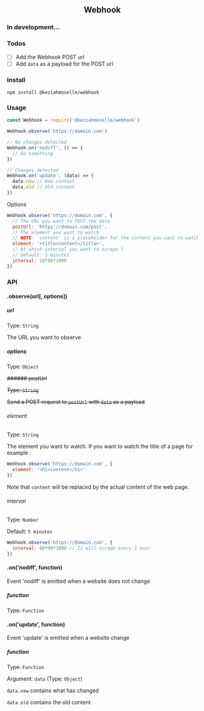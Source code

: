 <h2 align="center">Webhook</h2>

### In development...

### Todos

- [ ] Add the Webhook POST url
- [ ] Add `data` as a payload for the POST url

### Install
`npm install @keziahmoselle/webhook`

### Usage
```js
const Webhook = require('@keziahmoselle/webhook')

Webhook.observe('https://domain.com')

// No changes detected
Webhook.on('nodiff', () => {
  // Do something
})

// Changes detected
Webhook.on('update', (data) => {
  data.now // New content
  data.old // Old content
})
```

Options
```js
Webhook.observe('https://domain.com', {
  // The URL you want to POST the data
  postUrl: 'https://domain.com/post',
  // The element you want to watch
  // NOTE: `content` is a placeholder for the content you want to watch (it is required)
  element: '<title>content</title>',
  // At which interval you want to scrape ?
  // Default: 5 minutes
  interval: 10*60*1000
})
```

### API

#### .observe(url[, options])
##### url
Type: `String`

The URL you want to observe

##### options
Type: `Object`

~~###### postUrl~~

~~Type: `String`~~

~~Send a POST request to `postUrl` with `data` as a payload~~

###### element
Type: `String`

The element you want to watch. If you want to watch the title of a page for example :
```js
Webhook.observe('https://domain.com', {
  element: '<h1>content</h1>'
})
```
Note that `content` will be replaced by the actual content of the web page.

###### interval
Type: `Number`

Default: `5 minutes`
```js
Webhook.observe('https://domain.com', {
  interval: 60*60*1000 // It will scrape every 1 hour
})
```

#### .on('nodiff', function)
Event 'nodiff' is emitted when a website does not change
##### function
Type: `Function`

#### .on('update', function)
Event 'update' is emitted when a website change
##### function
Type: `Function`

Argument: `data` (Type: `Object`)

`data.new` contains what has changed

`data.old` contains the old content
